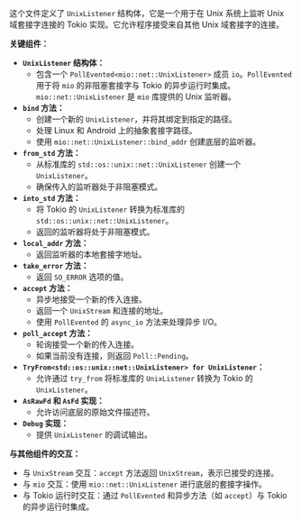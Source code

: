 这个文件定义了 `UnixListener` 结构体，它是一个用于在 Unix 系统上监听 Unix 域套接字连接的 Tokio 实现。它允许程序接受来自其他 Unix 域套接字的连接。

**关键组件：**

*   **`UnixListener` 结构体：**
    *   包含一个 `PollEvented<mio::net::UnixListener>` 成员 `io`。`PollEvented` 用于将 `mio` 的非阻塞套接字与 Tokio 的异步运行时集成。`mio::net::UnixListener` 是 `mio` 库提供的 Unix 监听器。
*   **`bind` 方法：**
    *   创建一个新的 `UnixListener`，并将其绑定到指定的路径。
    *   处理 Linux 和 Android 上的抽象套接字路径。
    *   使用 `mio::net::UnixListener::bind_addr` 创建底层的监听器。
*   **`from_std` 方法：**
    *   从标准库的 `std::os::unix::net::UnixListener` 创建一个 `UnixListener`。
    *   确保传入的监听器处于非阻塞模式。
*   **`into_std` 方法：**
    *   将 Tokio 的 `UnixListener` 转换为标准库的 `std::os::unix::net::UnixListener`。
    *   返回的监听器将处于非阻塞模式。
*   **`local_addr` 方法：**
    *   返回监听器的本地套接字地址。
*   **`take_error` 方法：**
    *   返回 `SO_ERROR` 选项的值。
*   **`accept` 方法：**
    *   异步地接受一个新的传入连接。
    *   返回一个 `UnixStream` 和连接的地址。
    *   使用 `PollEvented` 的 `async_io` 方法来处理异步 I/O。
*   **`poll_accept` 方法：**
    *   轮询接受一个新的传入连接。
    *   如果当前没有连接，则返回 `Poll::Pending`。
*   **`TryFrom<std::os::unix::net::UnixListener> for UnixListener`：**
    *   允许通过 `try_from` 将标准库的 `UnixListener` 转换为 Tokio 的 `UnixListener`。
*   **`AsRawFd` 和 `AsFd` 实现：**
    *   允许访问底层的原始文件描述符。
*   **`Debug` 实现：**
    *   提供 `UnixListener` 的调试输出。

**与其他组件的交互：**

*   与 `UnixStream` 交互：`accept` 方法返回 `UnixStream`，表示已接受的连接。
*   与 `mio` 交互：使用 `mio::net::UnixListener` 进行底层的套接字操作。
*   与 Tokio 运行时交互：通过 `PollEvented` 和异步方法（如 `accept`）与 Tokio 的异步运行时集成。
